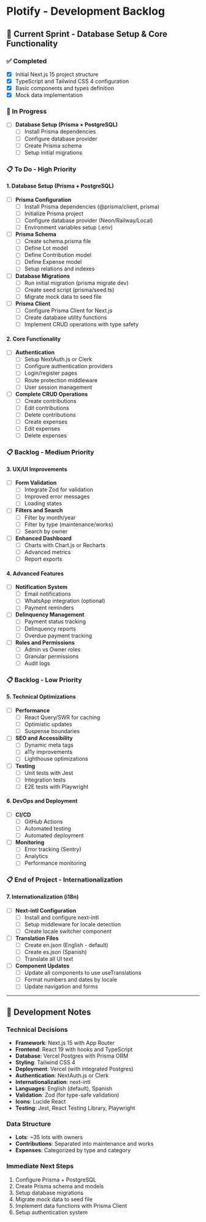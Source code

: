# Plotify - Development Backlog

## 🚀 Current Sprint - Database Setup & Core Functionality

### ✅ Completed

- [x] Initial Next.js 15 project structure
- [x] TypeScript and Tailwind CSS 4 configuration
- [x] Basic components and types definition
- [x] Mock data implementation

### 🔄 In Progress

- [ ] **Database Setup (Prisma + PostgreSQL)**
  - [ ] Install Prisma dependencies
  - [ ] Configure database provider
  - [ ] Create Prisma schema
  - [ ] Setup initial migrations

### 📋 To Do - High Priority

#### 1. Database Setup (Prisma + PostgreSQL)

- [ ] **Prisma Configuration**
  - [ ] Install Prisma dependencies (@prisma/client, prisma)
  - [ ] Initialize Prisma project
  - [ ] Configure database provider (Neon/Railway/Local)
  - [ ] Environment variables setup (.env)
- [ ] **Prisma Schema**
  - [ ] Create schema.prisma file
  - [ ] Define Lot model
  - [ ] Define Contribution model
  - [ ] Define Expense model
  - [ ] Setup relations and indexes
- [ ] **Database Migrations**
  - [ ] Run initial migration (prisma migrate dev)
  - [ ] Create seed script (prisma/seed.ts)
  - [ ] Migrate mock data to seed file
- [ ] **Prisma Client**
  - [ ] Configure Prisma Client for Next.js
  - [ ] Create database utility functions
  - [ ] Implement CRUD operations with type safety

#### 2. Core Functionality

- [ ] **Authentication**
  - [ ] Setup NextAuth.js or Clerk
  - [ ] Configure authentication providers
  - [ ] Login/register pages
  - [ ] Route protection middleware
  - [ ] User session management
- [ ] **Complete CRUD Operations**
  - [ ] Create contributions
  - [ ] Edit contributions
  - [ ] Delete contributions
  - [ ] Create expenses
  - [ ] Edit expenses
  - [ ] Delete expenses

### 📋 Backlog - Medium Priority

#### 3. UX/UI Improvements

- [ ] **Form Validation**
  - [ ] Integrate Zod for validation
  - [ ] Improved error messages
  - [ ] Loading states
- [ ] **Filters and Search**
  - [ ] Filter by month/year
  - [ ] Filter by type (maintenance/works)
  - [ ] Search by owner
- [ ] **Enhanced Dashboard**
  - [ ] Charts with Chart.js or Recharts
  - [ ] Advanced metrics
  - [ ] Report exports

#### 4. Advanced Features

- [ ] **Notification System**
  - [ ] Email notifications
  - [ ] WhatsApp integration (optional)
  - [ ] Payment reminders
- [ ] **Delinquency Management**
  - [ ] Payment status tracking
  - [ ] Delinquency reports
  - [ ] Overdue payment tracking
- [ ] **Roles and Permissions**
  - [ ] Admin vs Owner roles
  - [ ] Granular permissions
  - [ ] Audit logs

### 📋 Backlog - Low Priority

#### 5. Technical Optimizations

- [ ] **Performance**
  - [ ] React Query/SWR for caching
  - [ ] Optimistic updates
  - [ ] Suspense boundaries
- [ ] **SEO and Accessibility**
  - [ ] Dynamic meta tags
  - [ ] a11y improvements
  - [ ] Lighthouse optimizations
- [ ] **Testing**
  - [ ] Unit tests with Jest
  - [ ] Integration tests
  - [ ] E2E tests with Playwright

#### 6. DevOps and Deployment

- [ ] **CI/CD**
  - [ ] GitHub Actions
  - [ ] Automated testing
  - [ ] Automated deployment
- [ ] **Monitoring**
  - [ ] Error tracking (Sentry)
  - [ ] Analytics
  - [ ] Performance monitoring

### 📋 End of Project - Internationalization

#### 7. Internationalization (i18n)

- [ ] **Next-intl Configuration**
  - [ ] Install and configure next-intl
  - [ ] Setup middleware for locale detection
  - [ ] Create locale switcher component
- [ ] **Translation Files**
  - [ ] Create en.json (English - default)
  - [ ] Create es.json (Spanish)
  - [ ] Translate all UI text
- [ ] **Component Updates**
  - [ ] Update all components to use useTranslations
  - [ ] Format numbers and dates by locale
  - [ ] Update navigation and forms

---

## 📝 Development Notes

### Technical Decisions

- **Framework**: Next.js 15 with App Router
- **Frontend**: React 19 with hooks and TypeScript
- **Database**: Vercel Postgres with Prisma ORM
- **Styling**: Tailwind CSS 4
- **Deployment**: Vercel (with integrated Postgres)
- **Authentication**: NextAuth.js or Clerk
- **Internationalization**: next-intl
- **Languages**: English (default), Spanish
- **Validation**: Zod (for type-safe validation)
- **Icons**: Lucide React
- **Testing**: Jest, React Testing Library, Playwright

### Data Structure

- **Lots**: ~35 lots with owners
- **Contributions**: Separated into maintenance and works
- **Expenses**: Categorized by type and category

### Immediate Next Steps

1. Configure Prisma + PostgreSQL
2. Create Prisma schema and models
3. Setup database migrations
4. Migrate mock data to seed file
5. Implement data functions with Prisma Client
6. Setup authentication system
